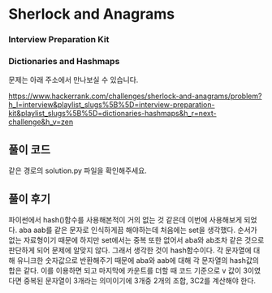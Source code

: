 # Sherlock and Anagrams
### Interview Preparation Kit
### Dictionaries and Hashmaps

문제는 아래 주소에서 만나보실 수 있습니다.

https://www.hackerrank.com/challenges/sherlock-and-anagrams/problem?h_l=interview&playlist_slugs%5B%5D=interview-preparation-kit&playlist_slugs%5B%5D=dictionaries-hashmaps&h_r=next-challenge&h_v=zen

## 풀이 코드
같은 경로의 solution.py 파일을 확인해주세요.

## 풀이 후기
파이썬에서 hash()함수를 사용해본적이 거의 없는 것 같은데 이번에 사용해보게 되었다.
aba aab를 같은 문자로 인식하게끔 해야하는데 처음에는 set을 생각했다. 순서가 없는 자료형이기 때문에 하지만 set에서는 중복 또한 없어서 aba와 ab조차 같은 것으로 판단하게 되어 문제에 알맞지 않다.
그래서 생각한 것이 hash함수이다. 각 문자열에 대해 유니크한 숫자값으로 반환해주기 때문에 aba와 aab에 대해 각 문자열의 hash값의 합은 같다.
이를 이용하면 되고 마지막에 카운트를 더할 때 코드 기준으로 v 값이 3이였다면 중복된 문자열이 3개라는 의미이기에 3개중 2개의 조합, 3C2를 계산해야 한다.